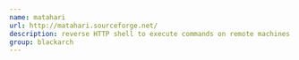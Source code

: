 ```yaml
---
name: matahari
url: http://matahari.sourceforge.net/
description: reverse HTTP shell to execute commands on remote machines behind firewalls. URL : http://matahari.sourceforge.net/ Groups : blackarch blackarch-tunnel
group: blackarch
---
```

